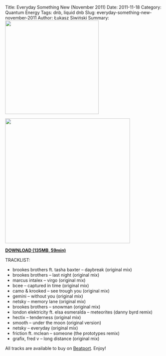 Title: Everyday Something New (November 2011)
Date: 2011-11-18
Category: Quantum Energy
Tags: dnb, liquid dnb
Slug: everyday-something-new-november-2011
Author: Łukasz Siwiński
Summary: <img width="300" src="https://drive.google.com/uc?export=download&id=0BzB_BNja1f1KUkVLWTdCLWVKTDA" />

<!-- ### IMAGE ### -->
<a href ="https://drive.google.com/uc?export=download&id=0B_4_ynm06YZIY3RrUW1CNk1BaXM" 
    title="DOWNLOAD" target="_blank">
    <img width="400" src="https://drive.google.com/uc?export=download&id=0BzB_BNja1f1KUkVLWTdCLWVKTDA" />
</a>

<a href ="https://drive.google.com/file/d/0B_4_ynm06YZIY3RrUW1CNk1BaXM/edit?usp=sharing" 
    title="Quantum Energy - Everyday Something New (November 2011)" target="_blank">
**DOWNLOAD (135MB, 59min)**
</a>

TRACKLIST:  

* brookes brothers ft. tasha baxter – daybreak (original mix)
* brookes brothers – last night (original mix)
* marcus intalex – virgo (original mix)
* bcee – captured in time (original mix)
* camo & krooked – see trough you (original mix)
* gemini – without you (original mix)
* netsky – memory lane (original mix)
* brookes brothers – snowman (original mix)
* london elektricity ft. elsa esmeralda – meteorites (danny byrd remix)
* hectix – tenderness (original mix)
* smooth – under the moon (original version)
* netsky – everyday (original mix)
* friction ft. mclean – someone (the prototypes remix)
* grafix, fred v – long distance (original mix)

All tracks are available to buy on <a href="http://beatport.com" target="_blank">Beatport</a>.
Enjoy!